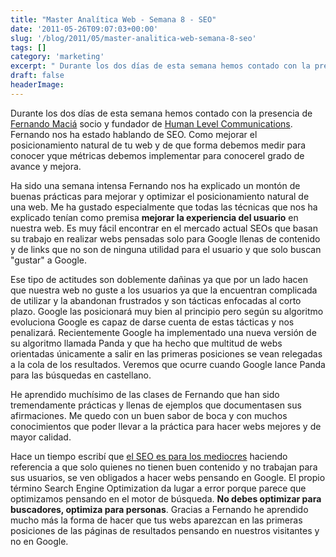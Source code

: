 ```yaml
---
title: "Master Analítica Web - Semana 8 - SEO"
date: '2011-05-26T09:07:03+00:00'
slug: '/blog/2011/05/master-analitica-web-semana-8-seo'
tags: []
category: 'marketing'
excerpt: " Durante los dos días de esta semana hemos contado con la presencia de [Fernando Maciá]("
draft: false
headerImage:
---
```

 Durante los dos días de esta semana hemos contado con la presencia de [Fernando Maciá](http://static.squarespace.com/static/5303797ae4b0c6ad9e43f072/5303ce80e4b0400995a883d6/5303cf35e4b0400995a88b0c/1392758581676/?format=original) socio y fundador de [Human Level Communications](http://www.humanlevel.com/hlc/equipo/fernando-macia.html). Fernando nos ha estado hablando de SEO. Como mejorar el posicionamiento natural de tu web y de que forma debemos medir para conocer yque métricas debemos implementar para conocerel grado de avance y mejora.

Ha sido una semana intensa Fernando nos ha explicado un montón de buenas prácticas para mejorar y optimizar el posicionamiento natural de una web. Me ha gustado especialmente que todas las técnicas que nos ha explicado tenían como premisa **mejorar la experiencia del usuario** en nuestra web. Es muy fácil encontrar en el mercado actual SEOs que basan su trabajo en realizar webs pensadas solo para Google llenas de contenido y de links que no son de ninguna utilidad para el usuario y que solo buscan "gustar" a Google.

Ese tipo de actitudes son doblemente dañinas ya que por un lado hacen que nuestra web no guste a los usuarios ya que la encuentran complicada de utilizar y la abandonan frustrados y son tácticas enfocadas al corto plazo. Google las posicionará muy bien al principio pero según su algoritmo evoluciona Google es capaz de darse cuenta de estas tácticas y nos penalizará. Recientemente Google ha implementado una nueva versión de su algoritmo llamada Panda y que ha hecho que multitud de webs orientadas únicamente a salir en las primeras posiciones se vean relegadas a la cola de los resultados. Veremos que ocurre cuando Google lance Panda para las búsquedas en castellano.

He aprendido muchísimo de las clases de Fernando que han sido tremendamente prácticas y llenas de ejemplos que documentasen sus afirmaciones. Me quedo con un buen sabor de boca y con muchos conocimientos que poder llevar a la práctica para hacer webs mejores y de mayor calidad.

Hace un tiempo escribí que [el SEO es para los mediocres](http://static.squarespace.com/static/5303797ae4b0c6ad9e43f072/5303ce80e4b0400995a883d6/5303cf3be4b0400995a88b4a/1392758587588/el-seo-es-para-los-mediocres?format=original) haciendo referencia a que solo quienes no tienen buen contenido y no trabajan para sus usuarios, se ven obligados a hacer webs pensando en Google. El propio término Search Engine Optimization da lugar a error porque parece que optimizamos pensando en el motor de búsqueda.  **No debes optimizar para buscadores, optimiza para personas**. Gracias a Fernando he aprendido mucho más la forma de hacer que tus webs aparezcan en las primeras posiciones de las páginas de resultados pensando en nuestros visitantes y no en Google.
